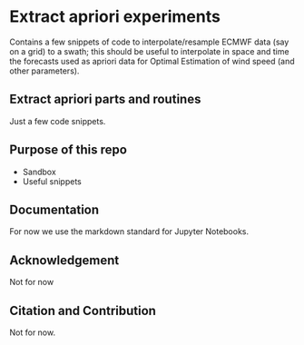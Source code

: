
# Extract apriori experiments

Contains a few snippets of code to interpolate/resample 
ECMWF data (say on a grid) to a swath; this should be useful
to interpolate in space and time the forecasts used as 
apriori data for Optimal Estimation of wind speed (and
other parameters).

## Extract apriori parts and routines

Just a few  code snippets. 
 

## Purpose of this repo

- Sandbox
- Useful snippets


## Documentation

For now we use the markdown standard for Jupyter Notebooks.


## Acknowledgement

Not for now

## Citation and Contribution

Not for now.









